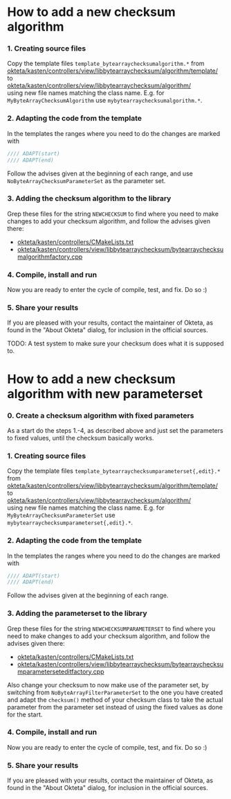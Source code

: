 # How to add a new checksum algorithm

### 1. Creating source files

Copy the template files `template_bytearraychecksumalgorithm.*` from  
    [okteta/kasten/controllers/view/libbytearraychecksum/algorithm/template/](algorithm/template/)  
to  
    [okteta/kasten/controllers/view/libbytearraychecksum/algorithm/](algorithm/)  
using new file names matching the class name.
E.g. for `MyByteArrayChecksumAlgorithm` use `mybytearraychecksumalgorithm.*`.


### 2. Adapting the code from the template

In the templates the ranges where you need to do the changes are marked with
```cpp
//// ADAPT(start)
//// ADAPT(end)
```
Follow the advises given at the beginning of each range, and use
`NoByteArrayChecksumParameterSet` as the parameter set.


### 3. Adding the checksum algorithm to the library

Grep these files for the string `NEWCHECKSUM` to find where you need to make
changes to add your checksum algorithm, and follow the advises given there:
* [okteta/kasten/controllers/CMakeLists.txt](../../CMakeLists.txt)
* [okteta/kasten/controllers/view/libbytearraychecksum/bytearraychecksumalgorithmfactory.cpp](bytearraychecksumalgorithmfactory.cpp)


### 4. Compile, install and run

Now you are ready to enter the cycle of compile, test, and fix. Do so :)


### 5. Share your results

If you are pleased with your results, contact the maintainer of Okteta, as found
in the "About Okteta" dialog, for inclusion in the official sources.


TODO: A test system to make sure your checksum does what it is supposed to.



# How to add a new checksum algorithm with new parameterset


### 0. Create a checksum algorithm with fixed parameters

As a start do the steps 1.-4, as described above and just set the parameters to fixed values,
until the checksum basically works.


### 1. Creating source files

Copy the template files `template_bytearraychecksumparameterset{,edit}.*` from  
    [okteta/kasten/controllers/view/libbytearraychecksum/algorithm/template/](algorithm/template/)  
to  
    [okteta/kasten/controllers/view/libbytearraychecksum/algorithm/](algorithm/)  
using new file names matching the class name.
E.g. for `MyByteArrayChecksumParameterSet` use `mybytearraychecksumparameterset{,edit}.*`.


### 2. Adapting the code from the template

In the templates the ranges where you need to do the changes are marked with
```cpp
//// ADAPT(start)
//// ADAPT(end)
```
Follow the advises given at the beginning of each range.


### 3. Adding the parameterset to the library

Grep these files for the string `NEWCHECKSUMPARAMETERSET` to find where you need to make
changes to add your checksum algorithm, and follow the advises given there:
* [okteta/kasten/controllers/CMakeLists.txt](../../CMakeLists.txt)
* [okteta/kasten/controllers/view/libbytearraychecksum/bytearraychecksumparameterseteditfactory.cpp](bytearraychecksumparameterseteditfactory.cpp)

Also change your checksum to now make use of the parameter set, by switching from
`NoByteArrayFilterParameterSet` to the one you have created and adapt the `checksum()` method
of your checksum class to take the actual parameter from the parameter set instead of using
the fixed values as done for the start.


### 4. Compile, install and run

Now you are ready to enter the cycle of compile, test, and fix. Do so :)


### 5. Share your results

If you are pleased with your results, contact the maintainer of Okteta, as found
in the "About Okteta" dialog, for inclusion in the official sources.
